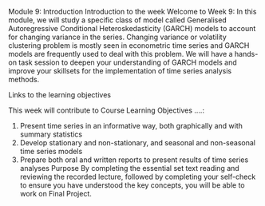 Module 9: Introduction
Introduction to the week
Welcome to Week 9: In this module, we will study a specific class of model called Generalised Autoregressive Conditional Heteroskedasticity (GARCH) models to account for changing variance in the series. Changing variance or volatility clustering problem is mostly seen in econometric time series and GARCH models are frequently used to deal with this problem. We will have a hands-on task session to deepen your understanding of GARCH models and improve your skillsets for the implementation of time series analysis methods.

Links to the learning objectives

This week will contribute to Course Learning Objectives ....:

1. Present time series in an informative way, both graphically and with summary statistics
2. Develop stationary and non-stationary, and seasonal and non-seasonal time series models
4. Prepare both oral and written reports to present results of time series analyses 
Purpose
By completing the essential set text reading and reviewing the recorded lecture, followed by completing your self-check to ensure you have understood the key concepts, you will be able to work on Final Project. 

